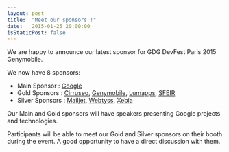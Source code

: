 ```yaml
---
layout: post
title:  "Meet our sponsors !"
date:   2015-01-25 20:00:00
isStaticPost: false
---
```

We are happy to announce our latest sponsor for GDG DevFest Paris 2015: Genymobile.

We now have 8 sponsors:
* Main Sponsor : [Google](http://www.google.com/)
* Gold Sponsors : [Cirruseo](http://www.cirruseo.com/), [Genymobile](http://www.genymobile.com/), [Lumapps](http://www.lumapps.com/), [SFEIR](http://www.sfeir.com/)
* Silver Sponsors : [Mailjet](https://www.mailjet.com/), [Webtyss](http://www.webtyss.com/), [Xebia](http://xebia.com/)

Our Main and Gold sponsors will have speakers presenting Google projects and technologies.

Participants will be able to meet our Gold and Silver sponsors on their booth during the event. A good opportunity to have a direct discussion with them.
